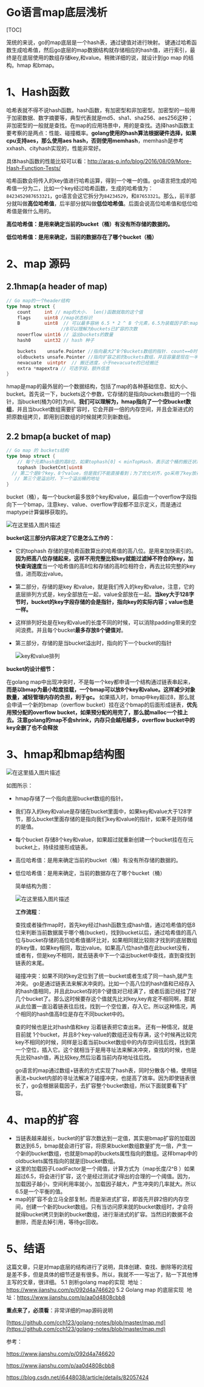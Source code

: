 

# Go语言map底层浅析

[TOC]

笼统的来说，go的map底层是一个hash表，通过键值对进行映射。 键通过哈希函数生成哈希值，然后go底层的map数据结构就存储相应的hash值，进行索引，最终是在底层使用的数组存储key,和value。稍微详细的说，就设计到go map 的结构。hmap 和bmap。 

# 1、Hash函数

哈希表就不得不说hash函数。hash函数，有加密型和非加密型。加密型的一般用于加密数据、数字摘要等，典型代表就是md5、sha1、sha256、aes256这种；非加密型的一般就是查找。在map的应用场景中，用的是查找。选择hash函数主要考察的是两点：性能、碰撞概率。**golang使用的hash算法根据硬件选择，如果cpu支持aes，那么使用aes hash，否则使用memhash**，memhash是参考xxhash、cityhash实现的，性能非常好。

具体hash函数的性能比较可以看：<http://aras-p.info/blog/2016/08/09/More-Hash-Function-Tests/>

哈希函数会将传入的key值进行哈希运算，得到一个唯一的值。go语言把生成的哈希值一分为二，比如一个key经过哈希函数，生成的哈希值为：`8423452987653321`，go语言会这它拆分为`84234529`，和`87653321`。那么，前半部分就叫做**高位哈希值**，后半部分就叫做**低位哈希值**。后面会说高位哈希值和低位哈希值是做什么用的。

**高位哈希值：是用来确定当前的bucket（桶）有没有所存储的数据的。**

**低位哈希值：是用来确定，当前的数据存在了哪个bucket（桶）**

# 2、map 源码

## 2.1hmap(a header of map)

```go
// Go map的一个header结构
type hmap struct {
	count     int // map的大小.  len()函数就取的这个值
	flags     uint8 //map状态标识
    B         uint8  // 可以最多容纳 6.5 * 2 ^ B 个元素，6.5为装载因子即:map长度=6.5*2^B
    				//B可以理解为buckets已扩容的次数
	noverflow uint16 // 溢出buckets的数量
	hash0     uint32 // hash 种子

	buckets    unsafe.Pointer //指向最大2^B个Buckets数组的指针. count==0时为nil.
	oldbuckets unsafe.Pointer //指向扩容之前的buckets数组，并且容量是现在一半.不增长就为nil
	nevacuate  uintptr  // 搬迁进度，小于nevacuate的已经搬迁
	extra *mapextra // 可选字段，额外信息
}
```

hmap是map的最外层的一个数据结构，包括了map的各种基础信息、如大小、bucket。首先说一下，buckets这个参数，它存储的是指向buckets数组的一个指针，当bucket(桶为0时)为nil。**我们可以理解为，hmap指向了一个空bucket数组**，并且当bucket数组需要扩容时，它会开辟一倍的内存空间，并且会渐进式的把原数组拷贝，即用到旧数组的时候就拷贝到新数组。

## 2.2 bmap(a  bucket of map)

```go
// Go map 的 buckets结构
type bmap struct {
	// 每个元素hash值的高8位，如果tophash[0] < minTopHash，表示这个桶的搬迁状态
	tophash [bucketCnt]uint8
  // 第二个是8个key、8个value，但是我们不能直接看到；为了优化对齐，go采用了key放在一起，value放在一起的存储方式，
   // 第三个是溢出时，下一个溢出桶的地址
}
```

bucket（桶），每一个bucket最多放8个key和value，最后由一个overflow字段指向下一个bmap，注意key、value、overflow字段都不显示定义，而是通过maptype计算偏移获取的。

![在这里插入图片描述](https://img-blog.csdnimg.cn/20190304132823432.png)

**bucket这三部分内容决定了它是怎么工作的：**

- 它的tophash 存储的是哈希函数算出的哈希值的高八位。是用来加快索引的。**因为把高八位存储起来，这样不用完整比较key就能过滤掉不符合的key，加快查询速度**当一个哈希值的高8位和存储的高8位相符合，再去比较完整的key值，进而取出value。

- 第二部分，存储的是key 和value，就是我们传入的key和value，注意，它的底层排列方式是，key全部放在一起，value全部放在一起。**当key大于128字节时，bucket的key字段存储的会是指针，指向key的实际内容；value也是一样。**

- 这样排列好处是在key和value的长度不同的时候，可以消除padding带来的空间浪费。并且每个bucket**最多存放8个键值对**。

- 第三部分，存储的是当bucket溢出时，指向的下一个bucket的指针

  ![key和value排列](https://img-blog.csdnimg.cn/20190304134051406.png)

**bucket的设计细节：**

在golang map中出现冲突时，不是每一个key都申请一个结构通过链表串起来，**而是以bmap为最小粒度挂载，一个bmap可以放8个key和value。这样减少对象数量，减轻管理内存的负担，利于gc。**
 如果插入时，bmap中key超过8，那么就会申请一个新的bmap（overflow bucket）挂在这个bmap的后面形成链表，**优先用预分配的overflow bucket，如果预分配的用完了，那么就malloc一个挂上去。注意golang的map不会shrink，内存只会越用越多，overflow bucket中的key全删了也不会释放**

# 3、hmap和bmap结构图

![在这里插入图片描述](https://img-blog.csdnimg.cn/20190304115315717.png?x-oss-process=image/watermark,type_ZmFuZ3poZW5naGVpdGk,shadow_10,text_aHR0cHM6Ly9ibG9nLmNzZG4ubmV0L3UwMTExMzgxOTA=,size_16,color_FFFFFF,t_70)

如图所示：

- hmap存储了一个指向底层bucket数组的指针。

- 我们存入的key和value是存储在bucket里面中，如果key和value大于128字节，那么bucket里面存储的是指向我们key和value的指针，如果不是则存储的是值。

- 每个bucket 存储8个key和value，如果超过就重新创建一个bucket挂在在元bucket上，持续挂接形成链表。

- 高位哈希值：是用来确定当前的bucket（桶）有没有所存储的数据的。

- 低位哈希值：是用来确定，当前的数据存在了哪个bucket（桶）

  简单结构为图：

  ![在这里插入图片描述](https://img-blog.csdnimg.cn/20190304143410819.png?x-oss-process=image/watermark,type_ZmFuZ3poZW5naGVpdGk,shadow_10,text_aHR0cHM6Ly9ibG9nLmNzZG4ubmV0L3UwMTExMzgxOTA=,size_16,color_FFFFFF,t_70)

  **工作流程**：

  查找或者操作map时，首先key经过hash函数生成hash值，通过哈希值的低8位来判断当前数据属于哪个桶(bucket)，找到bucket以后，通过哈希值的高八位与bucket存储的高位哈希值循环比对，如果相同就比较刚才找到的底层数组的key值，如果key相同，取出value。如果高八位hash值在此bucket没有，或者有，但是key不相同，就去链表中下一个溢出bucket中查找，直到查找到链表的末尾。
  
  碰撞冲突：如果不同的key定位到了统一bucket或者生成了同一hash,就产生冲突。 go是通过链表法来解决冲突的。比如一个高八位的hash值和已经存入的hash值相同，并且此bucket存的8个键值对已经满了，或者后面已经挂了好几个bucket了。那么这时候要存这个值就先比对key,key肯定不相同啊，那就从此位置一直沿着链表往后找，找到一个空位置，存入它。所以这种情况，两个相同的hash值高8位是存在不同bucket中的。
  
  查的时候也是比对hash值和key 沿着链表把它查出来。  还有一种情况，就是目前就 1个bucket，并且8个key-value的数组还没有存满，这个时候再比较完key不相同的时候，同样是沿着当前bucket数组中的内存空间往后找，找到第一个空位，插入它。这个就相当于是用寻址法来解决冲突，查找的时候，也是先比较hash值，再比较key,然后沿着当前内存地址往后找。 
  
  go语言的map通过数组+链表的方式实现了hash表，同时分散各个桶，使用链表法+bucket内部的寻址法解决了碰撞冲突，也提高了效率。因为即使链表很长了，go会根据装载因子，去扩容整个bucket数组，所以下面就要看下扩容。

#  4、map的扩容

- 当链表越来越长，bucket的扩容次数达到一定值，其实是bmap扩容的加载因数达到6.5，bmap就会进行扩容，将原来bucket数组数量扩充一倍，产生一个新的bucket数组，也就是bmap的buckets属性指向的数组。这样bmap中的oldbuckets属性指向的就是旧bucket数组。
- 这里的加载因子LoadFactor是一个阈值，计算方式为（map长度/2^B ）如果超过6.5，将会进行扩容，这个是经过测试才得出的合理的一个阈值。因为，加载因子越小，空间利用率就小，加载因子越大，产生冲突的几率就大。所以6.5是一个平衡的值。
- map的扩容不会立马全部复制，而是渐进式扩容，即首先开辟2倍的内存空间，创建一个新的bucket数组。只有当访问原来就的bucket数组时，才会将就得bucket拷贝到新的bucket数组，进行渐进式的扩容。当然旧的数据不会删除，而是去掉引用，等待gc回收。

# 5、结语

这篇文章，只是对map底层的结构进行了说明，具体创建、查找、删除等的流程是差不多，但是具体的细节还是有很多。所以，我就不一一写出了，贴一下其他博主写的文章，很详细。
5.1 剖析golang map的实现
​	地址：https://www.jianshu.com/p/092d4a746620
5.2 Golang map 的底层实现
​	地址：https://www.jianshu.com/p/aa0d4808cbb8

**重点来了，必须看**：非常详细的map源码说明

[https://github.com/cch123/golang-notes/blob/master/map.md](https://github.com/cch123/golang-notes/blob/master/map.md)




参考：

https://www.jianshu.com/p/092d4a746620

https://www.jianshu.com/p/aa0d4808cbb8

https://blog.csdn.net/i6448038/article/details/82057424



